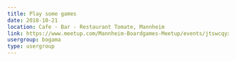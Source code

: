 ```yaml
---
title: Play some games
date: 2018-10-21
location: Cafe - Bar - Restaurant Tomate, Mannheim
link: https://www.meetup.com/Mannheim-Boardgames-Meetup/events/jtswcqyxnbcc/
usergroup: bogama
type: usergroup
---
```

